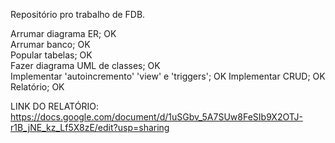 
Repositório pro trabalho de FDB.

Arrumar diagrama ER;  OK  
Arrumar banco;        OK  
Popular tabelas;      OK  
Fazer diagrama UML de classes;   OK  
Implementar 'autoincremento' 'view' e 'triggers';  OK
Implementar CRUD;  OK  
Relatório;  OK
  
LINK DO RELATÓRIO: https://docs.google.com/document/d/1uSGbv_5A7SUw8FeSIb9X2OTJ-r1B_jNE_kz_Lf5X8zE/edit?usp=sharing
